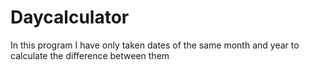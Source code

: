 # Daycalculator
In this program I have only taken dates of the same month and year to calculate the difference between them
